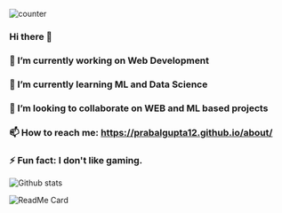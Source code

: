 

![counter](https://en7k4niarxtrtbv.m.pipedream.net)
### Hi there 👋
### 🔭 I’m currently working on Web Development
### 🌱 I’m currently learning ML and Data Science 
### 👯 I’m looking to collaborate on WEB and ML based projects
### 📫 How to reach me: https://prabalgupta12.github.io/about/
### ⚡ Fun fact: I don't like gaming.

![Github stats](https://github-readme-stats.vercel.app/api?username=prabalgupta12&count_private=true&show_icons=true&theme=tokyonight&hide=issues)

![ReadMe Card](https://github-readme-stats.vercel.app/api/pin/?username=prabalgupta12&repo=prabalgupta12.github.io&theme=radical)

